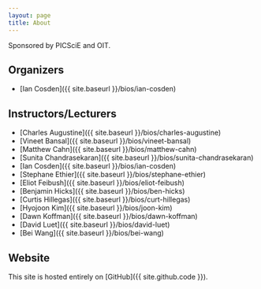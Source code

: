 ```yaml
---
layout: page
title: About
---
```


<!--
hopefully we will have sponsors!  I don't want to be presumptive, but if we don't, it won't happen
-->
Sponsored by PICSciE and OIT.  


## Organizers
* [Ian Cosden]({{ site.baseurl }}/bios/ian-cosden)

<!--
Do we want to have bio's, links, and/or pictures here?
-->
## Instructors/Lecturers
* [Charles Augustine]({{ site.baseurl }}/bios/charles-augustine)
* [Vineet Bansal]({{ site.baseurl }}/bios/vineet-bansal)
* [Matthew Cahn]({{ site.baseurl }}/bios/matthew-cahn)
* [Sunita Chandrasekaran]({{ site.baseurl }}/bios/sunita-chandrasekaran)
* [Ian Cosden]({{ site.baseurl }}/bios/ian-cosden)
* [Stephane Ethier]({{ site.baseurl }}/bios/stephane-ethier)
* [Eliot Feibush]({{ site.baseurl }}/bios/eliot-feibush)
* [Benjamin Hicks]({{ site.baseurl }}/bios/ben-hicks)
* [Curtis Hillegas]({{ site.baseurl }}/bios/curt-hillegas)
* [Hyojoon Kim]({{ site.baseurl }}/bios/joon-kim)
* [Dawn Koffman]({{ site.baseurl }}/bios/dawn-koffman)
* [David Luet]({{ site.baseurl }}/bios/david-luet)
* [Bei Wang]({{ site.baseurl }}/bios/bei-wang)


## Website

This site is hosted entirely on [GitHub]({{ site.github.code }}).
